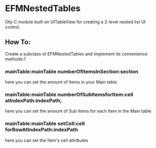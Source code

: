 EFMNestedTables
===============

Obj-C module built on UITableView for creating a 2-level nested list UI control.


How To:
-------

Create a subclass of EFMNestedTables and implement its convenience methods:1

### mainTable:mainTable numberOfItemsInSection:section
here you can set the amount of Items in your Main table

### mainTable:mainTable numberOfSubItemsforItem:cell atIndexPath:indexPath;
here you can set the amount of Sub Items for each Item in the Main table

### mainTable:mainTable setCell:cell forRowAtIndexPath:indexPath
here you can set the Item's cell attributes

